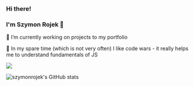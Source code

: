 

           

### Hi there!
### I'm Szymon Rojek 👋

 🔭 I’m currently working on projects to my portfolio

:dizzy: In my spare time (which is not very often) I like code wars - it really helps me to understand fundamentals of JS

![](https://www.codewars.com/users/SzymonRojek/badges/large)


![szymonrojek's GitHub stats](https://github-readme-stats.vercel.app/api?username=szymonrojek&show_icons=true&theme=radical)
